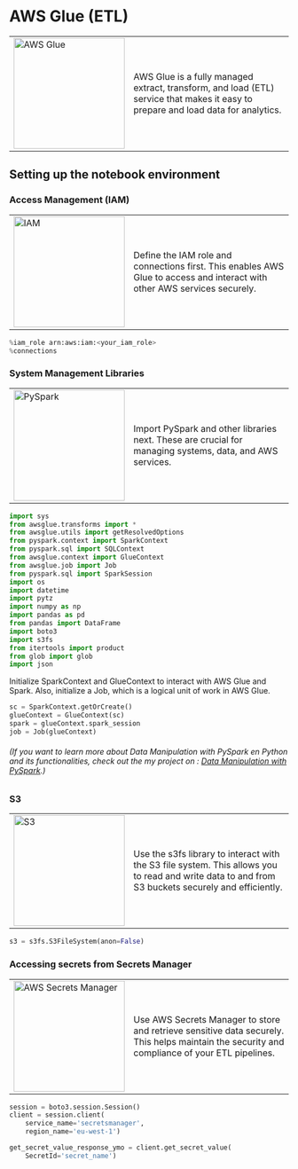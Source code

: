 # AWS Glue (ETL)

<table>
  <tr>
    <td>
      <img src="https://github.com/CatelloTheDataProjectManager/ETL-AWS/blob/main/AWS-Glue.png" alt="AWS Glue" width="200">
    </td>
    <td>
      AWS Glue is a fully managed extract, transform, and load (ETL) service that makes it easy to prepare and load data for analytics.
    </td>
  </tr>
</table>


## Setting up the notebook environment
### Access Management (IAM)

<table>
  <tr>
    <td>
      <img src="https://github.com/CatelloTheDataProjectManager/ETL-AWS/blob/main/IAM.png" alt="IAM" width="200">
    </td>
    <td>
      Define the IAM role and connections first. This enables AWS Glue to access and interact with other AWS services securely.
    </td>
  </tr>
</table>



```python
%iam_role arn:aws:iam:<your_iam_role>
%connections
```
### System Management Libraries

<table>
  <tr>
    <td>
      <img src="https://github.com/CatelloTheDataProjectManager/ETL-AWS/blob/main/PySpark.png" alt="PySpark" width="200">
    </td>
    <td>
      Import PySpark and other libraries next. These are crucial for managing systems, data, and AWS services.
    </td>
  </tr>
</table>


```python
import sys
from awsglue.transforms import *
from awsglue.utils import getResolvedOptions
from pyspark.context import SparkContext
from pyspark.sql import SQLContext
from awsglue.context import GlueContext
from awsglue.job import Job
from pyspark.sql import SparkSession
import os
import datetime
import pytz
import numpy as np
import pandas as pd
from pandas import DataFrame
import boto3
import s3fs
from itertools import product
from glob import glob
import json
```

Initialize SparkContext and GlueContext to interact with AWS Glue and Spark. Also, initialize a Job, which is a logical unit of work in AWS Glue.

```python
sc = SparkContext.getOrCreate()
glueContext = GlueContext(sc)
spark = glueContext.spark_session
job = Job(glueContext)
```

###### (If you want to learn more about Data Manipulation with PySpark en Python and its functionalities, check out the my project on : [Data Manipulation with PySpark](https://github.com/CatelloTheDataProjectManager/data_manipulation_with_pysapark/blob/main/README.md).)

### S3

<table>
  <tr>
    <td>
      <img src="https://github.com/CatelloTheDataProjectManager/ETL-AWS/blob/main/S3.png" alt="S3" width="200">
    </td>
    <td>
      Use the s3fs library to interact with the S3 file system. This allows you to read and write data to and from S3 buckets securely and efficiently.
    </td>
  </tr>
</table>


```python
s3 = s3fs.S3FileSystem(anon=False)
```
### Accessing secrets from Secrets Manager

<table>
  <tr>
    <td>
      <img src="https://github.com/CatelloTheDataProjectManager/ETL-AWS/blob/main/AWSSM.png" alt="AWS Secrets Manager" width="200">
    </td>
    <td>
      Use AWS Secrets Manager to store and retrieve sensitive data securely. This helps maintain the security and compliance of your ETL pipelines.
    </td>
  </tr>
</table>


```python
session = boto3.session.Session()
client = session.client(
    service_name='secretsmanager',
    region_name='eu-west-1')

get_secret_value_response_ymo = client.get_secret_value(
    SecretId='secret_name')
```
